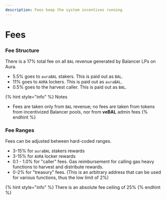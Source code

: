 ```yaml
---
description: Fees keep the system incentives running
---
```


# Fees

### Fee Structure <a href="#ed94" id="ed94"></a>

There is a 17% total fee on all `BAL` revenue generated by Balancer LPs on Aura.

* 5.5% goes to `auraBAL` stakers. This is paid out as `BAL`.
* 11% goes to `AURA` lockers. This is paid out as `auraBAL`.
* 0.5% goes to the harvest caller. This is paid out as `BAL`.

{% hint style="info" %}
Notes

* Fees are taken only from `BAL` revenue; no fees are taken from tokens from incentivized Balancer pools, nor from **veBAL** admin fees
{% endhint %}

### Fee Ranges

Fees can be adjusted between hard-coded ranges.

* 3-15% for `auraBAL` stakers rewards
* 3-15% for `AURA` locker rewards
* 0.1 - 1.0% for "caller" fees. Gas reimbursement for calling gas heavy functions to harvest and distribute rewards.
* 0-2% for "treasury" fees. (This is an arbitrary address that can be used for various functions, thus the low limit of 2%)

{% hint style="info" %}
There is an absolute fee ceiling of 25%
{% endhint %}
